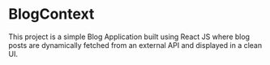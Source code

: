 # BlogContext
This project is a simple Blog Application built using React JS where blog posts are dynamically fetched from an external API and displayed in a clean UI.
